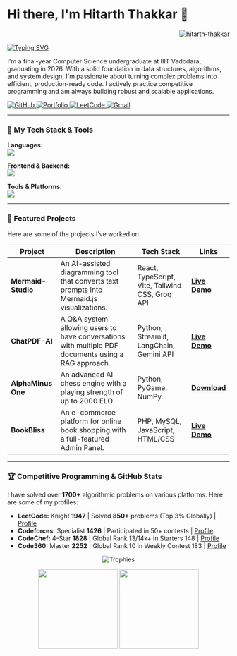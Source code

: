 # Hi there, I'm Hitarth Thakkar 👋

<p align="right"> 
  <img src="https://komarev.com/ghpvc/?username=HitarthThakkar&label=Profile%20Views&color=blueviolet&style=flat" alt="hitarth-thakkar" /> 
</p>

<a href="https://git.io/typing-svg"><img src="https://readme-typing-svg.demolab.com?font=Fira+Code&weight=600&size=25&pause=1000&color=20C20E&background=00000000&width=435&lines=Full-Stack+Developer;Competitive+Programmer;Lifelong+Learner" alt="Typing SVG" /></a>

I'm a final-year Computer Science undergraduate at IIIT Vadodara, graduating in 2026. With a solid foundation in data structures, algorithms, and system design, I'm passionate about turning complex problems into efficient, production-ready code. I actively practice competitive programming and am always building robust and scalable applications.

<p align="left">
  <a href="https://github.com/HitarthThakkar" target="_blank">
    <img src="https://img.shields.io/badge/GitHub-181717?style=for-the-badge&logo=github&logoColor=white" alt="GitHub"/>
  </a>
  <a href="https://hitarth-thakkar-portfolio.vercel.app/" target="_blank">
    <img src="https://img.shields.io/badge/Portfolio-000000?style=for-the-badge&logo=Vercel&logoColor=white" alt="Portfolio"/>
  </a>
  <a href="https://leetcode.com/u/Hitarth-Thakkar/" target="_blank">
    <img src="https://img.shields.io/badge/LeetCode-FFA116?style=for-the-badge&logo=LeetCode&logoColor=black" alt="LeetCode"/>
  </a>
   <a href="mailto:hitarththakkar0212@gmail.com" target="_blank">
    <img src="https://img.shields.io/badge/Gmail-EA4335?style=for-the-badge&logo=Gmail&logoColor=white" alt="Gmail"/>
  </a>
</p>

---

### 🚀 My Tech Stack & Tools

<p align="left">
  <strong>Languages:</strong><br>
  <a href="https://skillicons.dev">
    <img src="https://skillicons.dev/icons?i=python,cpp,java,javascript,typescript,html,css,php,mysql" />
  </a>
</p>
<p align="left">
  <strong>Frontend & Backend:</strong><br>
  <a href="https://skillicons.dev">
    <img src="https://skillicons.dev/icons?i=react,nextjs,redux,nodejs,express,mongodb,tailwind" />
  </a>
</p>
<p align="left">
  <strong>Tools & Platforms:</strong><br>
  <a href="https://skillicons.dev">
    <img src="https://skillicons.dev/icons?i=git,github,linux,firebase,pytorch,numpy,vite" />
  </a>
</p>

---

### 🔧 Featured Projects

Here are some of the projects I've worked on.

| Project                     | Description                                                                                             | Tech Stack                                       | Links                                                                                                              |
| --------------------------- | ------------------------------------------------------------------------------------------------------- | ------------------------------------------------ | ------------------------------------------------------------------------------------------------------------------ |
| **Mermaid-Studio** | An AI-assisted diagramming tool that converts text prompts into Mermaid.js visualizations.              | React, TypeScript, Vite, Tailwind CSS, Groq API  | <a href="https://mermaid-studio.vercel.app/">**Live Demo**</a>                                                     |
| **ChatPDF-AI** | A Q&A system allowing users to have conversations with multiple PDF documents using a RAG approach.       | Python, Streamlit, LangChain, Gemini API         | <a href="https://chat-pdf-ai.streamlit.app/">**Live Demo**</a>                                                     |
| **AlphaMinus One** | An advanced AI chess engine with a playing strength of up to 2000 ELO.                                   | Python, PyGame, NumPy                            | <a href="https://github.com/HitarthThakkar/AlphaMinus-One-Chess-Engine/releases/tag/v1.0.0">**Download**</a>       |
| **BookBliss** | An e-commerce platform for online book shopping with a full-featured Admin Panel.                         | PHP, MySQL, JavaScript, HTML/CSS                 | <a href="https://bookbliss.000webhostapp.com/">**Live Demo**</a>                                                    |

---

### 🏆 Competitive Programming & GitHub Stats

I have solved over **1700+** algorithmic problems on various platforms. Here are some of my profiles:

-   **LeetCode:** Knight **1947** | Solved **850+** problems (Top 3% Globally) | <a href="https://leetcode.com/u/Hitarth-Thakkar/">Profile</a>
-   **Codeforces:** Specialist **1426** | Participated in 50+ contests | <a href="https://codeforces.com/profile/Hitarth-Thakkar">Profile</a>
-   **CodeChef:** 4-Star **1828** | Global Rank 13/14k+ in Starters 148 | <a href="https://www.codechef.com/users/hitarth_2122">Profile</a>
-   **Code360:** Master **2252** | Global Rank 10 in Weekly Contest 183 | <a href="https://www.naukri.com/code360/profile/hitarth_2122">Profile</a>

<p align="center">
  <img src="https://github-profile-trophy.vercel.app/?username=HitarthThakkar&theme=tokyonight&row=1&column=7&no-frame=true&no-bg=true" alt="Trophies" />
</p>

<p align="center">
  <img height="180em" src="https://github-readme-stats.vercel.app/api?username=HitarthThakkar&show_icons=true&theme=tokyonight&include_all_commits=true&count_private=true"/>
  <img height="180em" src="https://github-readme-stats.vercel.app/api/top-langs/?username=HitarthThakkar&layout=compact&langs_count=8&theme=tokyonight"/>
</p>
